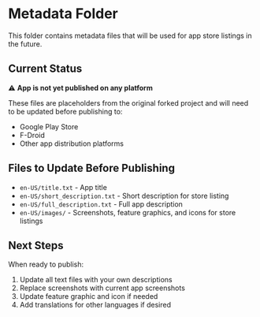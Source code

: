 # Metadata Folder

This folder contains metadata files that will be used for app store listings in the future.

## Current Status

⚠️ **App is not yet published on any platform**

These files are placeholders from the original forked project and will need to be updated before publishing to:
- Google Play Store
- F-Droid
- Other app distribution platforms

## Files to Update Before Publishing

- `en-US/title.txt` - App title
- `en-US/short_description.txt` - Short description for store listing
- `en-US/full_description.txt` - Full app description
- `en-US/images/` - Screenshots, feature graphics, and icons for store listings

## Next Steps

When ready to publish:
1. Update all text files with your own descriptions
2. Replace screenshots with current app screenshots
3. Update feature graphic and icon if needed
4. Add translations for other languages if desired

